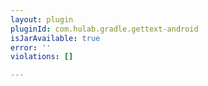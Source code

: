 ```yaml
---
layout: plugin
pluginId: com.hulab.gradle.gettext-android
isJarAvailable: true
error: ''
violations: []

---
```

